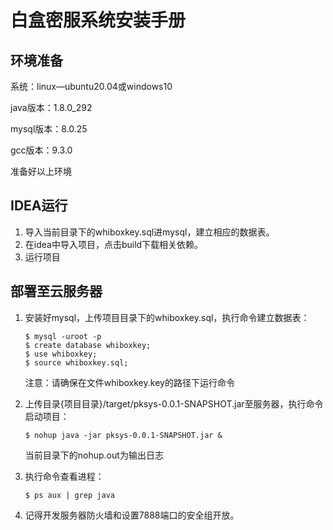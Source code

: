 # 白盒密服系统安装手册

## 环境准备

系统：linux—ubuntu20.04或windows10

java版本：1.8.0_292

mysql版本：8.0.25

gcc版本：9.3.0

准备好以上环境

## IDEA运行

1. 导入当前目录下的whiboxkey.sql进mysql，建立相应的数据表。
2. 在idea中导入项目，点击build下载相关依赖。
3. 运行项目

## 部署至云服务器

1. 安装好mysql，上传项目目录下的whiboxkey.sql，执行命令建立数据表：

   ```
   $ mysql -uroot -p
   $ create database whiboxkey;
   $ use whiboxkey;
   $ source whiboxkey.sql;
   ```

   注意：请确保在文件whiboxkey.key的路径下运行命令

2. 上传目录{项目目录}/target/pksys-0.0.1-SNAPSHOT.jar至服务器，执行命令启动项目：

   ```
   $ nohup java -jar pksys-0.0.1-SNAPSHOT.jar &
   ```

   当前目录下的nohup.out为输出日志

3. 执行命令查看进程：

   ```
   $ ps aux | grep java
   ```

4. 记得开发服务器防火墙和设置7888端口的安全组开放。
